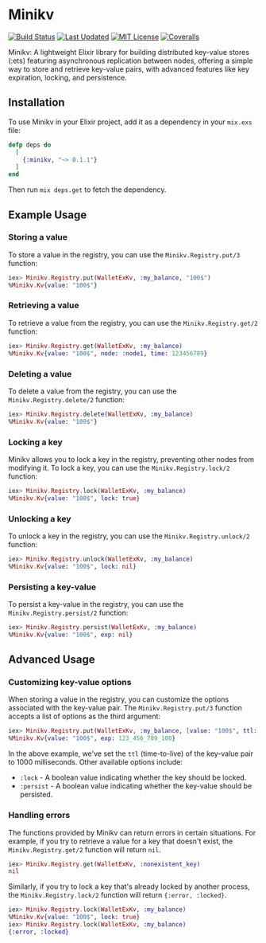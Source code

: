 Minikv
=======
[![Build Status](https://github.com/yassinrais/minikv/workflows/minikv/badge.svg)](https://github.com/yassinrais/minikv/actions)
[![Last Updated](https://img.shields.io/github/last-commit/yassinrais/minikv.svg)](https://github.com/yassinrais/minikv/commits/master)
[![MIT License](https://img.shields.io/github/license/yassinrais/minikv)](https://github.com/yassinrais/minikv/blob/main/LICENSE)
[![Coveralls](https://coveralls.io/repos/yassinrais/minikv/badge.svg?branch=main)](https://coveralls.io/r/yassinrais/minikv?branch=master)

Minikv: A lightweight Elixir library for building distributed key-value stores (:ets) featuring asynchronous replication between nodes,
offering a simple way to store and retrieve key-value pairs, with advanced features like key expiration, locking, and persistence.

Installation
------------

To use Minikv in your Elixir project, add it as a dependency in your `mix.exs` file:

```elixir
defp deps do
  [
    {:minikv, "~> 0.1.1"}
  ]
end
```


Then run `mix deps.get` to fetch the dependency.

Example Usage
-----

### Storing a value

To store a value in the registry, you can use the `Minikv.Registry.put/3` function:

```elixir
iex> Minikv.Registry.put(WalletExKv, :my_balance, "100$")
%Minikv.Kv{value: "100$"}
```

### Retrieving a value

To retrieve a value from the registry, you can use the `Minikv.Registry.get/2` function:

```elixir
iex> Minikv.Registry.get(WalletExKv, :my_balance)
%Minikv.Kv{value: "100$", node: :node1, time: 123456789}
```

### Deleting a value

To delete a value from the registry, you can use the `Minikv.Registry.delete/2` function:

```elixir
iex> Minikv.Registry.delete(WalletExKv, :my_balance)
%Minikv.Kv{value: "100$"}
```

### Locking a key

Minikv allows you to lock a key in the registry, preventing other nodes from modifying it. To lock a key, you can use the `Minikv.Registry.lock/2` function:

```elixir
iex> Minikv.Registry.lock(WalletExKv, :my_balance)
%Minikv.Kv{value: "100$", lock: true}
```

### Unlocking a key

To unlock a key in the registry, you can use the `Minikv.Registry.unlock/2` function:

```elixir
iex> Minikv.Registry.unlock(WalletExKv, :my_balance)
%Minikv.Kv{value: "100$", lock: nil}
```

### Persisting a key-value

To persist a key-value in the registry, you can use the `Minikv.Registry.persist/2` function:

```elixir
iex> Minikv.Registry.persist(WalletExKv, :my_balance)
%Minikv.Kv{value: "100$", exp: nil}
```

Advanced Usage
--------------

### Customizing key-value options

When storing a value in the registry, you can customize the options associated with the key-value pair. The `Minikv.Registry.put/3` function accepts a list of options as the third argument:

```elixir
iex> Minikv.Registry.put(WalletExKv, :my_balance, [value: "100$", ttl: 1000])
%Minikv.Kv{value: "100$", exp: 123_456_789_100}
```

In the above example, we've set the `ttl` (time-to-live) of the key-value pair to 1000 milliseconds. Other available options include:

* `:lock` - A boolean value indicating whether the key should be locked.
* `:persist` - A boolean value indicating whether the key-value should be persisted.

### Handling errors

The functions provided by Minikv can return errors in certain situations. For example, if you try to retrieve a value for a key that doesn't exist, the `Minikv.Registry.get/2` function will return `nil`.

```elixir
iex> Minikv.Registry.get(WalletExKv, :nonexistent_key)
nil
```

Similarly, if you try to lock a key that's already locked by another process, the `Minikv.Registry.lock/2` function will return `{:error, :locked}`.

```elixir
iex> Minikv.Registry.lock(WalletExKv, :my_balance)
%Minikv.Kv{value: "100$", lock: true}
iex> Minikv.Registry.lock(WalletExKv, :my_balance)
{:error, :locked}
```
